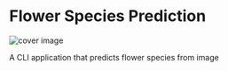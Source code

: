 # Flower Species Prediction

![cover image](images/cover.png)

A CLI application that predicts flower species from image
